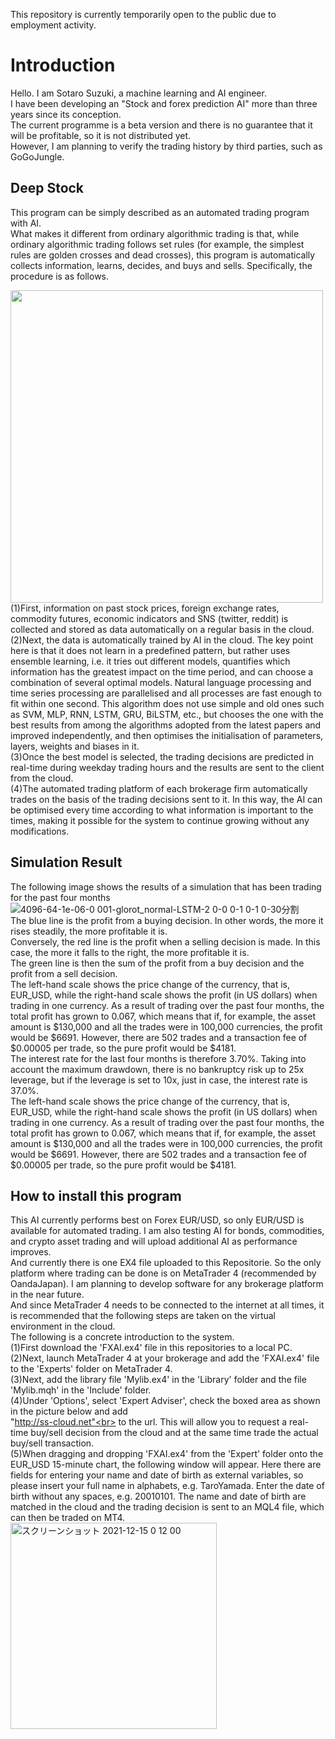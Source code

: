This repository is currently temporarily open to the public due to employment activity.<br>

# Introduction
Hello. I am Sotaro Suzuki, a machine learning and AI engineer.<br>
I have been developing an "Stock and forex prediction AI" more than three years since its conception.<br>
The current programme is a beta version and there is no guarantee that it will be profitable, so it is not distributed yet.<br>
However, I am planning to verify the trading history by third parties, such as GoGoJungle.<br>

## Deep Stock
This program can be simply described as an automated trading program with AI.<br>
What makes it different from ordinary algorithmic trading is that, while ordinary algorithmic trading follows set rules (for example, the simplest rules are golden crosses and dead crosses), this program is automatically collects information, learns, decides, and buys and sells.
Specifically, the procedure is as follows.<br>

<img src="https://user-images.githubusercontent.com/95641926/168771698-6a3ec352-7f8d-4130-a73a-c5b4b5e0e519.png" width="500">

<br>
(1)First, information on past stock prices, foreign exchange rates, commodity futures, economic indicators and SNS (twitter, reddit) is collected and stored as data automatically on a regular basis in the cloud.<br>
(2)Next, the data is automatically trained by AI in the cloud. The key point here is that it does not learn in a predefined pattern, but rather uses ensemble learning, i.e. it tries out different models, quantifies which information has the greatest impact on the time period, and can choose a combination of several optimal models. Natural language processing and time series processing are parallelised and all processes are fast enough to fit within one second. This algorithm does not use simple and old ones such as SVM, MLP, RNN, LSTM, GRU, BiLSTM, etc., but chooses the one with the best results from among the algorithms adopted from the latest papers and improved independently, and then optimises the initialisation of parameters, layers, weights and biases in it.<br>
(3)Once the best model is selected, the trading decisions are predicted in real-time during weekday trading hours and the results are sent to the client from the cloud.<br>
(4)The automated trading platform of each brokerage firm automatically trades on the basis of the trading decisions sent to it.
In this way, the AI can be optimised every time according to what information is important to the times, making it possible for the system to continue growing without any modifications.<br>

## Simulation Result
The following image shows the results of a simulation that has been trading for the past four months<br>
![4096-64-1e-06-0 001-glorot_normal-LSTM-2 0-0 0-1 0-1 0-30分割](https://user-images.githubusercontent.com/95641926/147685891-28501ed7-1290-4642-857c-627b2848916f.png)
<br>
The blue line is the profit from a buying decision. In other words, the more it rises steadily, the more profitable it is.<br>
Conversely, the red line is the profit when a selling decision is made. In this case, the more it falls to the right, the more profitable it is.<br>
The green line is then the sum of the profit from a buy decision and the profit from a sell decision.<br>
The left-hand scale shows the price change of the currency, that is, EUR_USD, while the right-hand scale shows the profit (in US dollars) when trading in one currency. As a result of trading over the past four months, the total profit has grown to 0.067, which means that if, for example, the asset amount is $130,000 and all the trades were in 100,000 currencies, the profit would be $6691. However, there are 502 trades and a transaction fee of $0.00005 per trade, so the pure profit would be $4181.<br>
The interest rate for the last four months is therefore 3.70%. Taking into account the maximum drawdown, there is no bankruptcy risk up to 25x leverage, but if the leverage is set to 10x, just in case, the interest rate is 37.0%.<br>
The left-hand scale shows the price change of the currency, that is, EUR_USD, while the right-hand scale shows the profit (in US dollars) when trading in one currency. As a result of trading over the past four months, the total profit has grown to 0.067, which means that if, for example, the asset amount is $130,000 and all the trades were in 100,000 currencies, the profit would be $6691. However, there are 502 trades and a transaction fee of $0.00005 per trade, so the pure profit would be $4181.<br>

## How to install this program
This AI currently performs best on Forex EUR/USD, so only EUR/USD is available for automated trading. I am also testing AI for bonds, commodities, and crypto asset trading and will upload additional AI as performance improves.<br>
And currently there is one EX4 file uploaded to this Repositorie. So the only platform where trading can be done is on MetaTrader 4 (recommended by OandaJapan). I am planning to develop software for any brokerage platform in the near future.<br>
And since MetaTrader 4 needs to be connected to the internet at all times, it is recommended that the following steps are taken on the virtual environment in the cloud.<br>
The following is a concrete introduction to the system.<br>
(1)First download the 'FXAI.ex4' file in this repositories to a local PC.<br>
(2)Next, launch MetaTrader 4 at your brokerage and add the 'FXAI.ex4' file to the 'Experts' folder on MetaTrader 4.<br>
(3)Next, add the library file 'Mylib.ex4' in the 'Library' folder and the file 'Mylib.mqh' in the 'Include' folder.<br>
(4)Under 'Options', select 'Expert Adviser', check the boxed area as shown in the picture below and add <br>"http://ss-cloud.net"<br> to the url. This will allow you to request a real-time buy/sell decision from the cloud and at the same time trade the actual buy/sell transaction.<br>
(5)When dragging and dropping 'FXAI.ex4' from the 'Expert' folder onto the EUR_USD 15-minute chart, the following window will appear. Here there are fields for entering your name and date of birth as external variables, so please insert your full name in alphabets, e.g. TaroYamada. Enter the date of birth without any spaces, e.g. 20010101. The name and date of birth are matched in the cloud and the trading decision is sent to an MQL4 file, which can then be traded on MT4.<br>
<img width="330" alt="スクリーンショット 2021-12-15 0 12 00" src="https://user-images.githubusercontent.com/95641926/146094305-e216becb-5ce6-4816-9490-f8d798b7c02f.png"><br>





